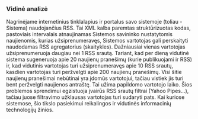 ### Vidinė analizė
Nagrinėjame internetinius tinklalapius ir portalus savo sistemoje (toliau -
Sistema) naudojančius RSS. Tai XML kalba paremtas struktūrizuotas kodas,
pastoviais intervalais atnaujinamas Sistemos savininko nustatytomis
naujienomis, kurias užsiprenumeravęs, Sistemos vartotojas gali perskaityti
naudodamas RSS agregatorius (skaitykles). Dažniausiai vienas vartotojas
užsiprenumeruoja daugiau nei 1 RSS srautą. Tariant, kad per dieną vidutinė
sistema sugeneruoja apie 20 naujienų pranešimų (kurie publikuojami ir RSS) ir,
kad vidutinis vartotojas turi užsiprenumeravęs apie 10 RSS srautų, kasdien
vartotojas turi peržvelgti apie 200 naujienų pranešimų. Visi šitie naujienų
pranešimai nebūtinai yra įdomūs vartotojui, tačiau vistiek jis turi bent
peržvelgti naujienos antraštę. Tai užima papildomo vartotojo laiko.  Šios
problemos sprendimui egzistuoja įvairūs RSS srautų filtrai (Yahoo Pipes...),
tačiau juose filtravimo užklausas vartotojas turi sudaryti pats. Kai kuriose
sistemose, šio tikslo pasiekimui reikalingos ir vidutinės informacinių
technologijų žinios.



